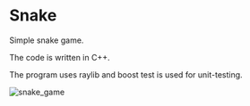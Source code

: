 # Snake

Simple snake game.

The code is written in C++.

The program uses raylib and boost test is used for unit-testing.

![snake_game](https://github.com/user-attachments/assets/2ec39db4-9463-4665-ac19-716cf8d55d17)
